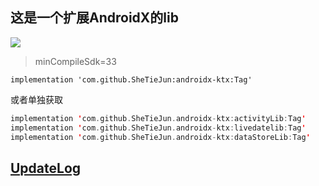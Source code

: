 ## 这是一个扩展AndroidX的lib

[![](https://jitpack.io/v/SheTieJun/androidx-ktx.svg)](https://jitpack.io/#SheTieJun/androidx-ktx)
> minCompileSdk=33

```
implementation 'com.github.SheTieJun:androidx-ktx:Tag'
```

或者单独获取

```kotlin
implementation 'com.github.SheTieJun.androidx-ktx:activityLib:Tag' 
implementation 'com.github.SheTieJun.androidx-ktx:livedatelib:Tag'  
implementation 'com.github.SheTieJun.androidx-ktx:dataStoreLib:Tag'  
```


## [UpdateLog](UpdateLog.MD)